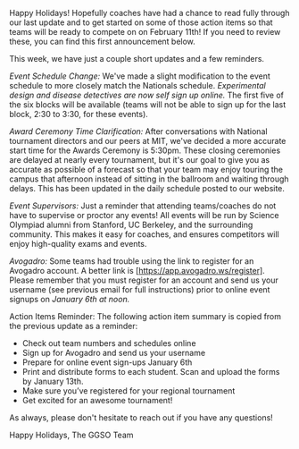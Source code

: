 Happy Holidays! Hopefully coaches have had a chance to read fully through our last update and to get started on some of those action items so that teams will be ready to compete on on February 11th! If you need to review these, you can find this first announcement below.

This week, we have just a couple short updates and a few reminders.

*Event Schedule Change:* We've made a slight modification to the event schedule to more closely match the Nationals schedule. *Experimental design and disease detectives are now self sign up online.* The first five of the six blocks will be available (teams will not be able to sign up for the last block, 2:30 to 3:30, for these events).

*Award Ceremony Time Clarification:* After conversations with National tournament directors and our peers at MIT, we've decided a more accurate start time for the Awards Ceremony is 5:30pm. These closing ceremonies are delayed at nearly every tournament, but it's our goal to give you as accurate as possible of a forecast so that your team may enjoy touring the campus that afternoon instead of sitting in the ballroom and waiting through delays. This has been updated in the daily schedule posted to our website.

*Event Supervisors:* Just a reminder that attending teams/coaches do not have to supervise or proctor any events! All events will be run by Science Olympiad alumni from Stanford, UC Berkeley, and the surrounding community. This makes it easy for coaches, and ensures competitors will enjoy high-quality exams and events.

*Avogadro:* Some teams had trouble using the link to register for an Avogadro account. A better link is [https://app.avogadro.ws/register]. Please remember that you must register for an account and send us your username (see previous email for full instructions) prior to online event signups on *January 6th at noon.*

Action Items Reminder: The following action item summary is copied from the previous update as a reminder:

* Check out team numbers and schedules online
* Sign up for Avogadro and send us your username
* Prepare for online event sign-ups January 6th
* Print and distribute forms to each student. Scan and upload the forms by January 13th.
* Make sure you’ve registered for your regional tournament
* Get excited for an awesome tournament!

As always, please don't hesitate to reach out if you have any questions!

Happy Holidays,
The GGSO Team
